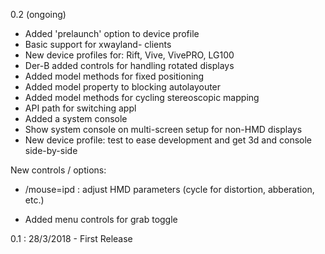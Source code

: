 0.2 (ongoing)

* Added 'prelaunch' option to device profile
* Basic support for xwayland- clients
* New device profiles for: Rift, Vive, VivePRO, LG100
* Der-B added controls for handling rotated displays
* Added model methods for fixed positioning
* Added model property to blocking autolayouter
* Added model methods for cycling stereoscopic mapping
* API path for switching appl
* Added a system console
* Show system console on multi-screen setup for non-HMD displays
* New device profile: test to ease development and get 3d and console side-by-side

New controls / options:
* /mouse=ipd : adjust HMD parameters (cycle for distortion, abberation, etc.)

* Added menu controls for grab toggle

0.1 : 28/3/2018 - First Release
